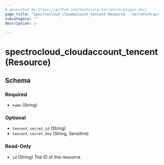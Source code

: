 ```yaml
---
# generated by https://github.com/hashicorp/terraform-plugin-docs
page_title: "spectrocloud_cloudaccount_tencent Resource - terraform-provider-spectrocloud"
subcategory: ""
description: |-
  
---
```


# spectrocloud_cloudaccount_tencent (Resource)





<!-- schema generated by tfplugindocs -->
## Schema

### Required

- `name` (String)

### Optional

- `tencent_secret_id` (String)
- `tencent_secret_key` (String, Sensitive)

### Read-Only

- `id` (String) The ID of this resource.


